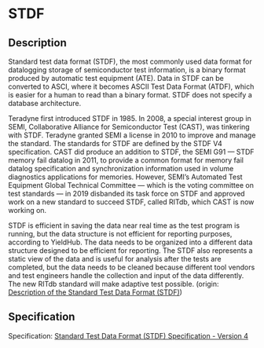 # STDF
## Description
Standard test data format (STDF), the most commonly used data format for datalogging storage of semiconductor test information, is a binary format produced by automatic test equipment (ATE). Data in STDF can be converted to ASCI, where it becomes ASCII Test Data Format (ATDF), which is easier for a human to read than a binary format. STDF does not specify a database architecture.

Teradyne first introduced STDF in 1985. In 2008, a special interest group in SEMI, Collaborative Alliance for Semiconductor Test (CAST), was tinkering with STDF. Teradyne granted SEMI a license in 2010 to improve and manage the standard. The standards for STDF are defined by the STDF V4 specification. CAST did produce an addition to STDF, the SEMI G91 — STDF memory fail datalog in 2011, to provide a common format for memory fail datalog specification and synchronization information used in volume diagnostics applications for memories. However, SEMI’s Automated Test Equipment Global Technical Committee — which is the voting committee on test standards — in 2019 disbanded its task force on STDF and approved work on a new standard to succeed STDF, called RITdb, which CAST is now working on.

STDF is efficient in saving the data near real time as the test program is running, but the data structure is not efficient for reporting purposes, according to YieldHub. The data needs to be organized into a different data structure designed to be efficient for reporting. The STDF also represents a static view of the data and is useful for analysis after the tests are completed, but the data needs to be cleaned because different tool vendors and test engineers handle the collection and input of the data differently. The new RITdb standard will make adaptive test possible.
(origin: [Description of the Standard Test Data Format (STDF)](https://semiengineering.com/knowledge_centers/test/data-analytics/standard-test-data-format-stdf/))

## Specification
Specification: [Standard Test Data Format (STDF) Specification - Version 4](STDF/std-spec.pdf)

